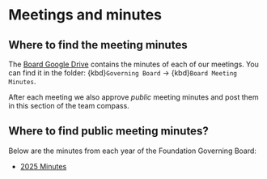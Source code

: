 # Meetings and minutes

## Where to find the meeting minutes

The [Board Google Drive](#google-drive) contains the minutes of each of our meetings.
You can find it in the folder: {kbd}`Governing Board` -> {kbd}`Board Meeting Minutes`.

After each meeting we also approve _public_ meeting minutes and post them in this section of the team compass.

## Where to find public meeting minutes?

Below are the minutes from each year of the Foundation Governing Board:

- [2025 Minutes](./2025.md)
